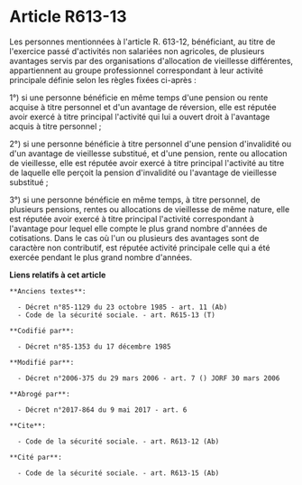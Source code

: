 # Article R613-13

Les personnes mentionnées à l'article R. 613-12, bénéficiant, au titre de l'exercice passé d'activités non salariées non
agricoles, de plusieurs avantages servis par des organisations d'allocation de vieillesse différentes, appartiennent au
groupe professionnel correspondant à leur activité principale définie selon les règles fixées ci-après : 

1°) si une personne bénéficie en même temps d'une pension ou rente acquise à titre personnel et d'un avantage de réversion,
elle est réputée avoir exercé à titre principal l'activité qui lui a ouvert droit à l'avantage acquis à titre personnel ; 

2°) si une personne bénéficie à titre personnel d'une pension d'invalidité ou d'un avantage de vieillesse substitué, et d'une
pension, rente ou allocation de vieillesse, elle est réputée avoir exercé à titre principal l'activité au titre de laquelle
elle perçoit la pension d'invalidité ou l'avantage de vieillesse substitué ; 

3°) si une personne bénéficie en même temps, à titre personnel, de plusieurs pensions, rentes ou allocations de vieillesse de
même nature, elle est réputée avoir exercé à titre principal l'activité correspondant à l'avantage pour lequel elle compte le
plus grand nombre d'années de cotisations. Dans le cas où l'un ou plusieurs des avantages sont de caractère non contributif,
est réputée activité principale celle qui a été exercée pendant le plus grand nombre d'années.

**Liens relatifs à cet article**

	**Anciens textes**:

	  - Décret n°85-1129 du 23 octobre 1985 - art. 11 (Ab)
	  - Code de la sécurité sociale. - art. R615-13 (T)

	**Codifié par**:

	  - Décret n°85-1353 du 17 décembre 1985

	**Modifié par**:

	  - Décret n°2006-375 du 29 mars 2006 - art. 7 () JORF 30 mars 2006

	**Abrogé par**:

	  - Décret n°2017-864 du 9 mai 2017 - art. 6

	**Cite**:

	  - Code de la sécurité sociale. - art. R613-12 (Ab)

	**Cité par**:

	  - Code de la sécurité sociale. - art. R613-15 (Ab)
